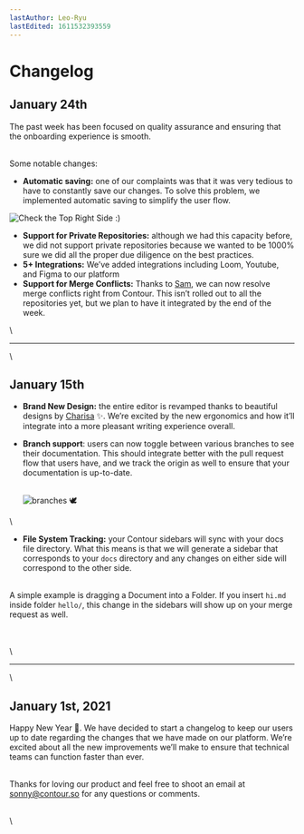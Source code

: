 ```yaml
---
lastAuthor: Leo-Ryu
lastEdited: 1611532393559
---
```

# Changelog

## January 24th

The past week has been focused on quality assurance and ensuring that the onboarding experience is smooth.

\
Some notable changes:

* **Automatic saving:** one of our complaints was that it was very tedious to have to constantly save our changes. To solve this problem, we implemented automatic saving to simplify the user flow.

![Check the Top Right Side :)](https://imgur.com/mIqMRpP.png)

* **Support for Private Repositories:** although we had this capacity before, we did not support private repositories because we wanted to be 1000% sure we did all the proper due diligence on the best practices.
* **5+ Integrations:** We’ve added integrations including Loom, Youtube, and Figma to our platform
* **Support for Merge Conflicts:** Thanks to [Sam](mailto:sam@contour.so), we can now resolve merge conflicts right from Contour. This isn’t rolled out to all the repositories yet, but we plan to have it integrated by the end of the week.

\

---

\
## January 15th

* **Brand New Design:** the entire editor is revamped thanks to beautiful designs by [Charisa](mailto:charisa@contour.so) ✨. We’re excited by the new ergonomics and how it’ll integrate into a more pleasant writing experience overall.
* **Branch support**: users can now toggle between various branches to see their documentation. This should integrate better with the pull request flow that users have, and we track the origin as well to ensure that your documentation is up-to-date.

  \
  ![branches 🕊](https://i.imgur.com/a9GoAVY.png)

\
* **File System Tracking:** your Contour sidebars will sync with your docs file directory. What this means is that we will generate a sidebar that corresponds to your `docs` directory and any changes on either side will correspond to the other side.

\
A simple example is dragging a Document into a Folder. If you insert `hi.md` inside folder `hello/`, this change in the sidebars will show up on your merge request as well.

\
\
\

---

\
## January 1st, 2021

Happy New Year 🧧. We have decided to start a changelog to keep our users up to date regarding the changes that we have made on our platform. We’re excited about all the new improvements we’ll make to ensure that technical teams can function faster than ever.

\
Thanks for loving our product and feel free to shoot an email at [sonny@contour.so](mailto:sonny@contour.so) for any questions or comments.

\
\
